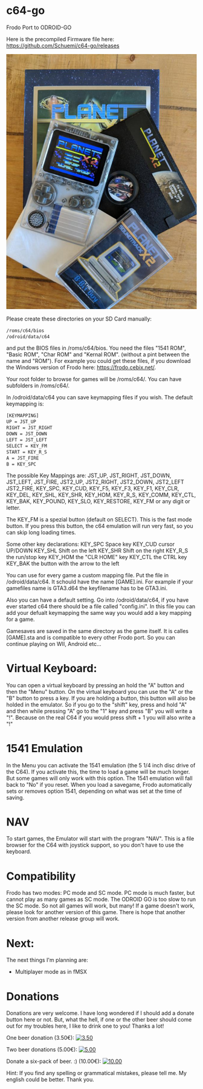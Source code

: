 # c64-go
Frodo Port to ODROID-GO

Here is the precompiled Firmware file here: https://github.com/Schuemi/c64-go/releases

![PlantX](https://github.com/Schuemi/c64-go/blob/master/res/IMG_20181006_102247.jpg)


Please create these directories on your SD Card manually:
```
/roms/c64/bios
/odroid/data/c64
```
and put the BIOS files in /roms/c64/bios. You need the files "1541 ROM", "Basic ROM", "Char ROM" and "Kernal ROM". (without a pint between the name and "ROM"). For example you could get these files, if you download the Windows version of Frodo here: https://frodo.cebix.net/.
 

Your root folder to browse for games will be /roms/c64/. You can have subfolders in /roms/c64/.

In /odroid/data/c64 you can save keymapping files if you wish. The default keymapping is:
```
[KEYMAPPING]
UP = JST_UP
RIGHT = JST_RIGHT
DOWN = JST_DOWN
LEFT = JST_LEFT
SELECT = KEY_FM
START = KEY_R_S
A = JST_FIRE
B = KEY_SPC
```
The possible Key Mappings are:
JST_UP, JST_RIGHT, JST_DOWN, JST_LEFT, JST_FIRE, JST2_UP, JST2_RIGHT, JST2_DOWN, JST2_LEFT JST2_FIRE, KEY_SPC, KEY_CUD, KEY_F5, KEY_F3, KEY_F1, KEY_CLR, KEY_DEL, KEY_SHL, KEY_SHR, KEY_HOM, KEY_R_S, KEY_COMM, KEY_CTL, KEY_BAK, KEY_POUND, KEY_SLO, KEY_RESTORE, KEY_FM or any digit or letter.

The KEY_FM is a spezial button (default on SELECT). This is the fast mode button. If you press this button, the c64 emulation will run very fast, so you can skip long loading times.

Some other key declarations:
KEY_SPC Space key
KEY_CUD cursor UP/DOWN
KEY_SHL Shift on the left
KEY_SHR Shift on the right
KEY_R_S the run/stop key
KEY_HOM the "CLR HOME" key
KEY_CTL the CTRL key
KEY_BAK the button with the arrow to the left



You can use for every game a custom mapping file. Put the file in /odroid/data/c64. It schould have the name [GAME].ini. For example if your gamefiles name is GTA3.d64 the keyfilename has to be GTA3.ini.

Also you can have a default setting. Go into /odroid/data/c64, if you have ever started c64 there should be a file called "config.ini". In this file you can add your defualt keymapping the same way you would add a key mapping for a game.




Gamesaves are saved in the same directory as the game itself. It is calles [GAME].sta and is compatible to every other Frodo port. So you can continue playing on WII, Android etc...

# Virtual Keyboard:

You can open a virtual keyboard by pressing an hold the "A" button and then the "Menu" button. On the virtual keyboard you can use the "A" or the "B" button to press a key. If you are holding a button, this button will also be holded in the emulator. So if you go to the "shift" key, press and hold "A" and then while pressing "A" go to the "1" key and press "B"  you will write a "!". Because on the real C64 if you would press shift + 1 you will also write a "!"



# 1541 Emulation

In the Menu you can activate the 1541 emulation (the 5 1/4 inch disc drive of the C64). If you activate this, the time to load a game will be much longer. But some games will only work with this option. The 1541 emulation will fall back to "No" if you reset. When you load a savegame, Frodo automatically sets or removes option 1541, depending on what was set at the time of saving.

# NAV
To start games, the Emulator will start with the program "NAV". This is a file browser for the C64 with joystick support, so you don't have to use the keyboard.

# Compatibility

Frodo has two modes: PC mode and SC mode. PC mode is much faster, but cannot play as many games as SC mode. The ODROID GO is too slow to run the SC mode. So not all games will work, but many! If a game doesn't work, please look for another version of this game. There is hope that another version from another release group will work.


# Next:

The next things I'm planning are:

- Multiplayer mode as in fMSX


# Donations 

Donations are very welcome. I have long wondered if I should add a donate button here or not. But, what the hell, if one or the other beer should come out for my troubles here, I like to drink one to you! Thanks a lot!

One beer donation (3.50€):
<a href="https://www.paypal.com/cgi-bin/webscr?cmd=_s-xclick&hosted_button_id=HTTLDQT45WAPC" rel="some text">![3.50](https://www.paypalobjects.com/en_GB/i/btn/btn_donate_LG.gif)</a>

Two beer donations (5.00€):
<a href="https://www.paypal.com/cgi-bin/webscr?cmd=_s-xclick&hosted_button_id=V32J6VX9Y7QQJ" rel="some text">![5.00](https://www.paypalobjects.com/en_GB/i/btn/btn_donate_LG.gif)</a>

Donate a six-pack of beer. :) (10.00€):
<a href="https://www.paypal.com/cgi-bin/webscr?cmd=_s-xclick&hosted_button_id=QM4DJECCZTKPY" rel="some text">![10.00](https://www.paypalobjects.com/en_GB/i/btn/btn_donate_LG.gif)</a>





Hint:
If you find any spelling or grammatical mistakes, please tell me. My english could be better. Thank you.

